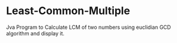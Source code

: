 # Least-Common-Multiple
Jva Program to Calculate LCM of two numbers using euclidian GCD algorithm and display it.

